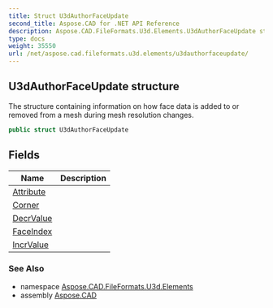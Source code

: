 ```yaml
---
title: Struct U3dAuthorFaceUpdate
second_title: Aspose.CAD for .NET API Reference
description: Aspose.CAD.FileFormats.U3d.Elements.U3dAuthorFaceUpdate struct. The structure containing information on how face data is added to or removed from a mesh during mesh resolution changes
type: docs
weight: 35550
url: /net/aspose.cad.fileformats.u3d.elements/u3dauthorfaceupdate/
---
```

## U3dAuthorFaceUpdate structure

The structure containing information on how face data is added to or removed from a mesh during mesh resolution changes.

```csharp
public struct U3dAuthorFaceUpdate
```

## Fields

| Name | Description |
| --- | --- |
| [Attribute](../../aspose.cad.fileformats.u3d.elements/u3dauthorfaceupdate/attribute/) |  |
| [Corner](../../aspose.cad.fileformats.u3d.elements/u3dauthorfaceupdate/corner/) |  |
| [DecrValue](../../aspose.cad.fileformats.u3d.elements/u3dauthorfaceupdate/decrvalue/) |  |
| [FaceIndex](../../aspose.cad.fileformats.u3d.elements/u3dauthorfaceupdate/faceindex/) |  |
| [IncrValue](../../aspose.cad.fileformats.u3d.elements/u3dauthorfaceupdate/incrvalue/) |  |

### See Also

* namespace [Aspose.CAD.FileFormats.U3d.Elements](../../aspose.cad.fileformats.u3d.elements/)
* assembly [Aspose.CAD](../../)



